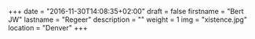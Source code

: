 +++
date = "2016-11-30T14:08:35+02:00"
draft = false
firstname = "Bert JW"
lastname = "Regeer"
description = ""
weight = 1
img = "xistence.jpg"
location = "Denver"
+++
